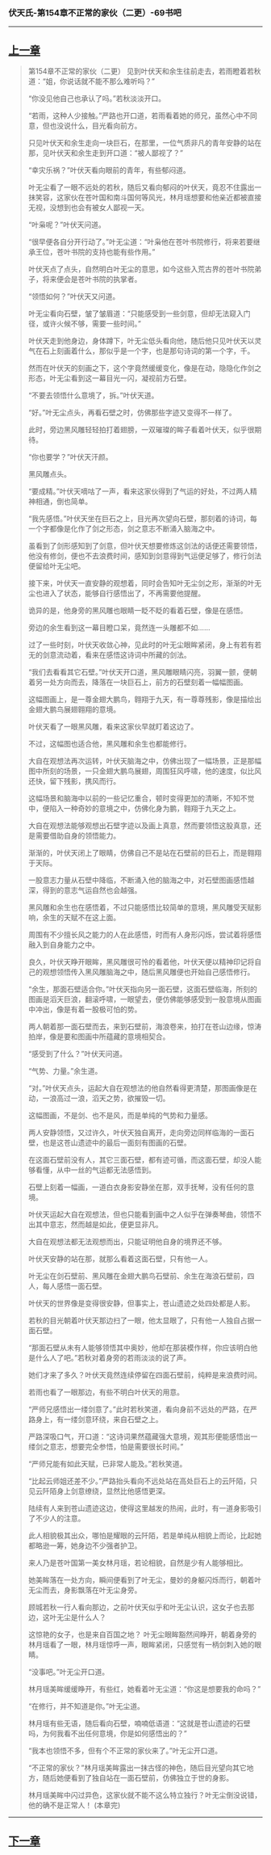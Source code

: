 ### 伏天氏-第154章不正常的家伙（二更）-69书吧

--------
[上一章](./13ae28cd4971fcb758d53deba0afb00b.md)
--------


>
>
>
>第154章不正常的家伙（二更）
>见到叶伏天和余生往前走去，若雨瞪着若秋道：“姐，你说话就不能不那么难听吗？”
>
>“你没见他自己也承认了吗。”若秋淡淡开口。
>
>“若雨，这种人少接触。”严路也开口道，若雨看着她的师兄，虽然心中不同意，但也没说什么，目光看向前方。
>
>只见叶伏天和余生走向一块巨石，在那里，一位气质非凡的青年安静的站在那，见叶伏天和余生走到开口道：“被人鄙视了？”
>
>“幸灾乐祸？”叶伏天看向眼前的青年，有些郁闷道。
>
>叶无尘看了一眼不远处的若秋，随后又看向郁闷的叶伏天，竟忍不住露出一抹笑容，这家伙在苍叶国和南斗国何等风光，林月瑶想要和他亲近都被直接无视，没想到也会有被女人鄙视一天。
>
>“叶枭呢？”叶伏天问道。
>
>“很早便各自分开行动了。”叶无尘道：“叶枭他在苍叶书院修行，将来若要继承王位，苍叶书院的支持也能有些作用。”
>
>叶伏天点了点头，自然明白叶无尘的意思，如今这些入荒古界的苍叶书院弟子，将来便会是苍叶书院的执掌者。
>
>“领悟如何？”叶伏天又问道。
>
>叶无尘看向石壁，皱了皱眉道：“只能感受到一些剑意，但却无法窥入门径，或许火候不够，需要一些时间。”
>
>叶伏天走到他身边，身体蹲下，叶无尘低头看向他，随后他只见叶伏天以灵气在石上刻画着什么，那似乎是一个字，也是那句诗词的第一个字，千。
>
>然而在叶伏天的刻画之下，这个字竟然缓缓变化，像是在动，隐隐化作剑之形态，叶无尘看到这一幕目光一闪，凝视前方石壁。
>
>“不要去领悟什么意境了，拆。”叶伏天道。
>
>“好。”叶无尘点头，再看石壁之时，仿佛那些字迹又变得不一样了。
>
>此时，旁边黑风雕轻轻拍打着翅膀，一双璀璨的眸子看着叶伏天，似乎很期待。
>
>“你也要学？”叶伏天汗颜。
>
>黑风雕点头。
>
>“要成精。”叶伏天嘀咕了一声，看来这家伙得到了气运的好处，不过两人精神相通，倒也简单。
>
>“我先感悟。”叶伏天坐在巨石之上，目光再次望向石壁，那刻着的诗词，每一个字都像是化作了剑之形态，剑之意志不断涌入脑海之中。
>
>虽看到了剑形感知到了剑意，但叶伏天想要修炼这剑法的话便还需要领悟，他没有修剑，便也不去浪费时间，感知到剑意得到气运便足够了，修行剑法便留给叶无尘吧。
>
>接下来，叶伏天一直安静的观想着，同时会告知叶无尘剑之形，渐渐的叶无尘也进入了状态，能够自行感悟出了，不再需要他提醒。
>
>诡异的是，他身旁的黑风雕也眼睛一眨不眨的看着石壁，像是在感悟。
>
>旁边的余生看到这一幕目瞪口呆，竟然连一头雕都不如……
>
>过了一些时刻，叶伏天收敛心神，见此时的叶无尘眼眸紧闭，身上有若有若无的剑意流动着，看来在感悟这诗词中所藏的剑法。
>
>“我们去看看其它石壁。”叶伏天开口道，黑风雕眼睛闪亮，羽翼一颤，便朝着另一处方向而去，降落在一块巨石上，前方的石壁刻着一幅幅图画。
>
>这幅图画上，是一尊金翅大鹏鸟，翱翔于九天，有一尊尊残影，像是描绘出金翅大鹏鸟展翅翱翔的意境。
>
>叶伏天看了一眼黑风雕，看来这家伙早就盯着这边了。
>
>不过，这幅图也适合他，黑风雕和余生也都能修行。
>
>大自在观想法再次运转，叶伏天脑海之中，仿佛出现了一幅场景，正是那幅图中所刻的场景，一只金翅大鹏鸟展翅，周围狂风呼啸，他的速度，似比风还快，留下残影，携风而行。
>
>这幅场景和脑海中以前的一些记忆重合，顿时变得更加的清晰，不知不觉中，便陷入一种奇妙的意境之中，仿佛化身为鹏，翱翔于九天之上。
>
>大自在观想法能够观想出石壁字迹以及画上真意，然而要领悟这股真意，还是需要借助自身的领悟能力。
>
>渐渐的，叶伏天闭上了眼睛，仿佛自己不是站在石壁前的巨石上，而是翱翔于天际。
>
>一股意志力量从石壁中降临，不断涌入他的脑海之中，对石壁图画感悟越深，得到的意志气运自然也会越强。
>
>黑风雕和余生也在感悟着，不过只能感悟比较简单的意境，黑风雕受天赋影响，余生的天赋不在这上面。
>
>周围有不少擅长风之能力的人在此感悟，时而有人身形闪烁，尝试着将感悟融入到自身能力之中。
>
>良久，叶伏天睁开眼眸，黑风雕很可怜的看着他，叶伏天便以精神印记将自己的观想领悟传入黑风雕脑海之中，随后黑风雕便也开始自己感悟修行。
>
>“余生，那面石壁适合你。”叶伏天指向另一面石壁，这面石壁临海，所刻的图画是滔天巨浪，翻滚呼啸，一眼望去，便仿佛能够感受到一股意境从图画中冲出，像是有着一股极可怕的势。
>
>两人朝着那一面石壁而去，来到石壁前，海浪卷来，拍打在苍山边缘，惊涛拍岸，像是要和图画中所蕴藏的意境相契合。
>
>“感受到了什么？”叶伏天问道。
>
>“气势、力量。”余生道。
>
>“对。”叶伏天点头，运起大自在观想法的他自然看得更清楚，那图画像是在动，一浪高过一浪，滔天之势，欲摧毁一切。
>
>这幅图画，不是剑、也不是风，而是单纯的气势和力量感。
>
>两人安静领悟，又过许久，叶伏天独自离开，走向旁边同样临海的一面石壁，也是这苍山遗迹中的最后一面刻有图画的石壁。
>
>在这面石壁前没有人，其它三面石壁，都有迹可循，而这面石壁，却没人能够看懂，从中一丝的气运都无法感悟到。
>
>石壁上刻着一幅画，一道白衣身影安静坐在那，双手抚琴，没有任何的意境。
>
>叶伏天运起大自在观想法，但也只能看到画中之人似乎在弹奏琴曲，领悟不出其中意志，然而越是如此，便更显非凡。
>
>大自在观想法都无法观想而出，只能证明他自身的境界还不够。
>
>叶伏天安静的站在那，就那么看着这面石壁，只有他一人。
>
>叶无尘在剑石壁前、黑风雕在金翅大鹏鸟石壁前、余生在海浪石壁前，四人，每人感悟一面石壁。
>
>叶伏天的世界像是变得很安静，但事实上，苍山遗迹之处四处都是人影。
>
>若秋的目光朝着叶伏天那边扫了一眼，他太显眼了，只有他一人独自占据一面石壁。
>
>“那面石壁从未有人能够领悟其中奥妙，他却在那装模作样，你应该明白他是什么人了吧。”若秋对着身旁的若雨淡淡的说了声。
>
>她们才来了多久？叶伏天竟然连续停留在四面石壁前，纯粹是来浪费时间。
>
>若雨也看了一眼那边，有些不明白叶伏天的用意。
>
>“严师兄感悟出一缕剑意了。”此时若秋笑道，看向身前不远处的严路，在严路身上，有一缕剑意环绕，来自石壁之上。
>
>严路深吸口气，开口道：“这诗词果然蕴藏强大意境，观其形便能感悟出一缕剑之意志，想要完全参悟，怕是需要很长时间。”
>
>“严师兄能有如此天赋，已非常人能及。”若秋笑道。
>
>“比起云师姐还差不少。”严路抬头看向不远处站在高处巨石上的云阡陌，只见云阡陌身上剑意缭绕，显然比他感悟更深。
>
>陆续有人来到苍山遗迹这边，使得这里越发的热闹，此时，有一道身影吸引了不少人的注意。
>
>此人相貌极其出众，哪怕是耀眼的云阡陌，若是单纯从相貌上而论，比起她都略逊一筹，她身边不少强者护卫。
>
>来人乃是苍叶国第一美女林月瑶，若论相貌，自然是少有人能够相比。
>
>她美眸落在一处方向，瞬间便看到了叶无尘，曼妙的身躯闪烁而行，朝着叶无尘而去，身影飘落在叶无尘身旁。
>
>顾城若秋一行人看向那边，之前叶伏天似乎和叶无尘认识，这女子也去那边，这叶无尘是什么人？
>
>这惊艳的女子，也是来自百国之地？
>叶无尘眼眸豁然间睁开，朝着身旁的林月瑶看了一眼，林月瑶惊呼一声，眼眸紧闭，只感觉有一柄剑刺入她的眼睛。
>
>“没事吧。”叶无尘开口道。
>
>林月瑶美眸缓缓睁开，有些红，她看着叶无尘道：“你这是想要我的命吗？”
>
>“在修行，并不知道是你。”叶无尘道。
>
>林月瑶有些无语，随后看向石壁，喃喃低语道：“这就是苍山遗迹的石壁吗，为何我看不出任何意境，你是如何感悟出的？”
>
>“我本也领悟不多，但有个不正常的家伙来了。”叶无尘开口道。
>
>“不正常的家伙？”林月瑶美眸露出一抹古怪的神色，随后目光望向其它地方，随后她便看到了独自站在一面石壁前，仿佛独立于世的身影。
>
>林月瑶美眸中闪过异色，这家伙就不能不这么特立独行？叶无尘倒没说错，他的确不是正常人！
>(本章完)
>
>

--------
[下一章](./58f7693b4ece5577f2a44a0c491dfaa7.md)
--------
